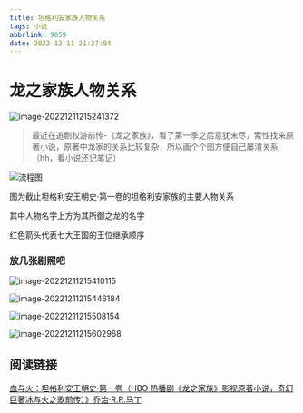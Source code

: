 ```yaml
---
title: 坦格利安家族人物关系
tags: 小说
abbrlink: 9659
date: 2022-12-11 21:27:04
---
```


# 龙之家族人物关系

<img src="https://cdn.jsdelivr.net/gh/Kong-PR/Typora-picture@latest/img/image-20221211215241372.png" alt="image-20221211215241372"  />

> 最近在追剧权游前传-《龙之家族》，看了第一季之后意犹未尽，索性找来原著小说，原著中龙家的关系比较复杂，所以画个个图方便自己屡清关系（hh，看小说还记笔记）

![流程图](https://cdn.jsdelivr.net/gh/Kong-PR/Typora-picture@latest/img/流程图.jpg)



图为截止坦格利安王朝史·第一卷的坦格利安家族的主要人物关系

其中人物名字上方为其所御之龙的名字

红色箭头代表七大王国的王位继承顺序

### 放几张剧照吧



![image-20221211215410115](https://cdn.jsdelivr.net/gh/Kong-PR/Typora-picture@latest/img/image-20221211215410115.png)



![image-20221211215446184](https://cdn.jsdelivr.net/gh/Kong-PR/Typora-picture@latest/img/image-20221211215446184.png)



![image-20221211215508154](https://cdn.jsdelivr.net/gh/Kong-PR/Typora-picture@latest/img/image-20221211215508154.png)

![image-20221211215602968](https://cdn.jsdelivr.net/gh/Kong-PR/Typora-picture@latest/img/image-20221211215602968.png)



## 阅读链接

[血与火：坦格利安王朝史·第一卷（HBO 热播剧《龙之家族》影视原著小说，奇幻巨著冰与火之歌前传）》乔治·R.R.马丁]( https://weread.qq.com/book-detail?type=1&senderVid=328921405&v=02f325c071aebcf302f6772&wtheme=white&wfrom=app&wvid=328921405&scene=bottomSheetShare)